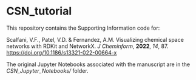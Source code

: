 # CSN_tutorial

This repository contains the Supporting Information code for:

Scalfani, V.F., Patel, V.D. & Fernandez, A.M. Visualizing chemical space networks with RDKit and NetworkX.
*J Cheminform*, **2022**, *14*, 87. https://doi.org/10.1186/s13321-022-00664-x

The original Jupyter Notebooks associated with the manuscript are in the *CSN_Jupyter_Notebooks/* folder.



